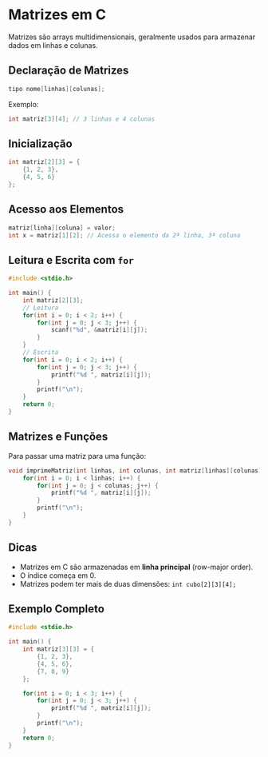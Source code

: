 # Matrizes em C

Matrizes são arrays multidimensionais, geralmente usados para armazenar dados em linhas e colunas.

## Declaração de Matrizes

```c
tipo nome[linhas][colunas];
```

Exemplo:
```c
int matriz[3][4]; // 3 linhas e 4 colunas
```

## Inicialização

```c
int matriz[2][3] = {
    {1, 2, 3},
    {4, 5, 6}
};
```

## Acesso aos Elementos

```c
matriz[linha][coluna] = valor;
int x = matriz[1][2]; // Acessa o elemento da 2ª linha, 3ª coluna
```

## Leitura e Escrita com `for`

```c
#include <stdio.h>

int main() {
    int matriz[2][3];
    // Leitura
    for(int i = 0; i < 2; i++) {
        for(int j = 0; j < 3; j++) {
            scanf("%d", &matriz[i][j]);
        }
    }
    // Escrita
    for(int i = 0; i < 2; i++) {
        for(int j = 0; j < 3; j++) {
            printf("%d ", matriz[i][j]);
        }
        printf("\n");
    }
    return 0;
}
```

## Matrizes e Funções

Para passar uma matriz para uma função:

```c
void imprimeMatriz(int linhas, int colunas, int matriz[linhas][colunas]) {
    for(int i = 0; i < linhas; i++) {
        for(int j = 0; j < colunas; j++) {
            printf("%d ", matriz[i][j]);
        }
        printf("\n");
    }
}
```

## Dicas

- Matrizes em C são armazenadas em **linha principal** (row-major order).
- O índice começa em 0.
- Matrizes podem ter mais de duas dimensões: `int cubo[2][3][4];`

## Exemplo Completo

```c
#include <stdio.h>

int main() {
    int matriz[3][3] = {
        {1, 2, 3},
        {4, 5, 6},
        {7, 8, 9}
    };

    for(int i = 0; i < 3; i++) {
        for(int j = 0; j < 3; j++) {
            printf("%d ", matriz[i][j]);
        }
        printf("\n");
    }
    return 0;
}
```